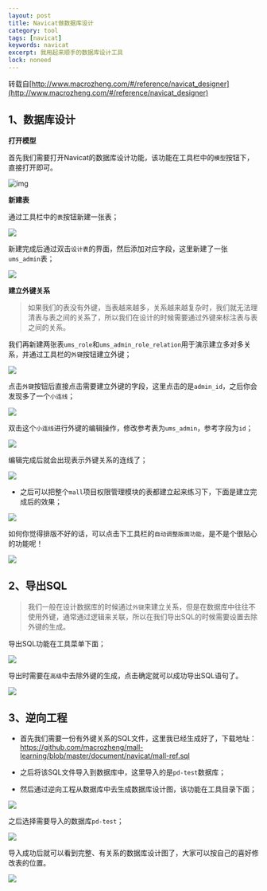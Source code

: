 ```yaml
---
layout: post
title: Navicat做数据库设计
category: tool
tags: [navicat]
keywords: navicat
excerpt: 我用起来顺手的数据库设计工具
lock: noneed
---
```


转载自[http://www.macrozheng.com/#/reference/navicat_designer](http://www.macrozheng.com/#/reference/navicat_designer)

## 1、数据库设计

**打开模型**

首先我们需要打开Navicat的数据库设计功能，该功能在工具栏中的`模型`按钮下，直接打开即可。

![img](/assets/images/2020/icoding/mysql/navicat_designer_01.png)

**新建表**

通过工具栏中的`表`按钮新建一张表；

![](/assets/images/2020/icoding/mysql/navicat_designer_02.png)

新建完成后通过双击`设计表`的界面，然后添加对应字段，这里新建了一张`ums_admin`表；

![](/assets/images/2020/icoding/mysql/navicat_designer_03.png)

**建立外键关系**

> 如果我们的表没有外键，当表越来越多，关系越来越复杂时，我们就无法理清表与表之间的关系了，所以我们在设计的时候需要通过外键来标注表与表之间的关系。

我们再新建两张表`ums_role`和`ums_admin_role_relation`用于演示建立多对多关系，并通过工具栏的`外键`按钮建立外键；

![](/assets/images/2020/icoding/mysql/navicat_designer_04.png)

点击`外键`按钮后直接点击需要建立外键的字段，这里点击的是`admin_id`，之后你会发现多了一个`小连线`；

![](/assets/images/2020/icoding/mysql/navicat_designer_05.png)

双击这个`小连线`进行外键的编辑操作，修改参考表为`ums_admin`，参考字段为`id`；

![](/assets/images/2020/icoding/mysql/navicat_designer_06.png)

编辑完成后就会出现表示外键关系的连线了；

![](/assets/images/2020/icoding/mysql/navicat_designer_07.png)

- 之后可以把整个`mall`项目权限管理模块的表都建立起来练习下，下面是建立完成后的效果；

![](/assets/images/2020/icoding/mysql/navicat_designer_08.png)

如何你觉得排版不好的话，可以点击下工具栏的`自动调整版面功能`，是不是个很贴心的功能呢！

![](/assets/images/2020/icoding/mysql/navicat_designer_09.png)

## 2、导出SQL

> 我们一般在设计数据库的时候通过`外键`来建立关系，但是在数据库中往往不使用外键，通常通过逻辑来关联，所以在我们导出SQL的时候需要设置去除外键的生成。

导出SQL功能在工具菜单下面；

![](/assets/images/2020/icoding/mysql/navicat_designer_10.png)

导出时需要在`高级`中去除外键的生成，点击确定就可以成功导出SQL语句了。

![](/assets/images/2020/icoding/mysql/navicat_designer_11.png)



## 3、逆向工程

- 首先我们需要一份有外键关系的SQL文件，这里我已经生成好了，下载地址：https://github.com/macrozheng/mall-learning/blob/master/document/navicat/mall-ref.sql

- 之后将该SQL文件导入到数据库中，这里导入的是`pd-test`数据库；

- 然后通过逆向工程从数据库中去生成数据库设计图，该功能在工具目录下面；

![](/assets/images/2020/icoding/mysql/navicat_designer_12.png)

之后选择需要导入的数据库`pd-test`；

![](/assets/images/2020/icoding/mysql/navicat_designer_14.png)

导入成功后就可以看到完整、有关系的数据库设计图了，大家可以按自己的喜好修改表的位置。

![](/assets/images/2020/icoding/mysql/navicat_designer_13.png)









